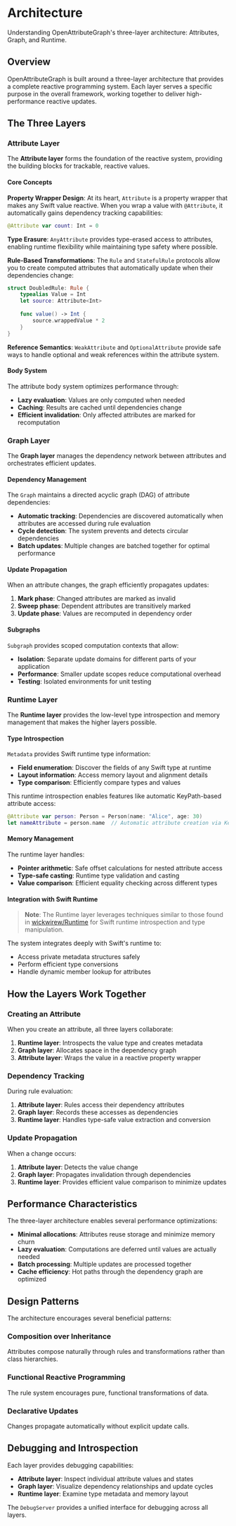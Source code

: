 # Architecture

Understanding OpenAttributeGraph's three-layer architecture: Attributes, Graph, and Runtime.

## Overview

OpenAttributeGraph is built around a three-layer architecture that provides a complete reactive programming system. Each layer serves a specific purpose in the overall framework, working together to deliver high-performance reactive updates.

## The Three Layers

### Attribute Layer

The **Attribute layer** forms the foundation of the reactive system, providing the building blocks for trackable, reactive values.

#### Core Concepts

**Property Wrapper Design**: At its heart, ``Attribute`` is a property wrapper that makes any Swift value reactive. When you wrap a value with `@Attribute`, it automatically gains dependency tracking capabilities:

```swift
@Attribute var count: Int = 0
```

**Type Erasure**: ``AnyAttribute`` provides type-erased access to attributes, enabling runtime flexibility while maintaining type safety where possible.

**Rule-Based Transformations**: The ``Rule`` and ``StatefulRule`` protocols allow you to create computed attributes that automatically update when their dependencies change:

```swift
struct DoubledRule: Rule {
    typealias Value = Int
    let source: Attribute<Int>
    
    func value() -> Int {
        source.wrappedValue * 2
    }
}
```

**Reference Semantics**: ``WeakAttribute`` and ``OptionalAttribute`` provide safe ways to handle optional and weak references within the attribute system.

#### Body System

The attribute body system optimizes performance through:
- **Lazy evaluation**: Values are only computed when needed
- **Caching**: Results are cached until dependencies change
- **Efficient invalidation**: Only affected attributes are marked for recomputation

### Graph Layer

The **Graph layer** manages the dependency network between attributes and orchestrates efficient updates.

#### Dependency Management

The ``Graph`` maintains a directed acyclic graph (DAG) of attribute dependencies:

- **Automatic tracking**: Dependencies are discovered automatically when attributes are accessed during rule evaluation
- **Cycle detection**: The system prevents and detects circular dependencies
- **Batch updates**: Multiple changes are batched together for optimal performance

#### Update Propagation

When an attribute changes, the graph efficiently propagates updates:

1. **Mark phase**: Changed attributes are marked as invalid
2. **Sweep phase**: Dependent attributes are transitively marked
3. **Update phase**: Values are recomputed in dependency order

#### Subgraphs

``Subgraph`` provides scoped computation contexts that allow:
- **Isolation**: Separate update domains for different parts of your application
- **Performance**: Smaller update scopes reduce computational overhead
- **Testing**: Isolated environments for unit testing

### Runtime Layer

The **Runtime layer** provides the low-level type introspection and memory management that makes the higher layers possible.

#### Type Introspection

``Metadata`` provides Swift runtime type information:
- **Field enumeration**: Discover the fields of any Swift type at runtime
- **Layout information**: Access memory layout and alignment details
- **Type comparison**: Efficiently compare types and values

This runtime introspection enables features like automatic KeyPath-based attribute access:

```swift
@Attribute var person: Person = Person(name: "Alice", age: 30)
let nameAttribute = person.name  // Automatic attribute creation via KeyPath
```

#### Memory Management

The runtime layer handles:
- **Pointer arithmetic**: Safe offset calculations for nested attribute access
- **Type-safe casting**: Runtime type validation and casting
- **Value comparison**: Efficient equality checking across different types

#### Integration with Swift Runtime

> **Note**: The Runtime layer leverages techniques similar to those found in [wickwirew/Runtime](https://github.com/wickwirew/Runtime) for Swift runtime introspection and type manipulation.

The system integrates deeply with Swift's runtime to:
- Access private metadata structures safely
- Perform efficient type conversions
- Handle dynamic member lookup for attributes

## How the Layers Work Together

### Creating an Attribute

When you create an attribute, all three layers collaborate:

1. **Runtime layer**: Introspects the value type and creates metadata
2. **Graph layer**: Allocates space in the dependency graph
3. **Attribute layer**: Wraps the value in a reactive property wrapper

### Dependency Tracking

During rule evaluation:

1. **Attribute layer**: Rules access their dependency attributes
2. **Graph layer**: Records these accesses as dependencies
3. **Runtime layer**: Handles type-safe value extraction and conversion

### Update Propagation

When a change occurs:

1. **Attribute layer**: Detects the value change
2. **Graph layer**: Propagates invalidation through dependencies
3. **Runtime layer**: Provides efficient value comparison to minimize updates

## Performance Characteristics

The three-layer architecture enables several performance optimizations:

- **Minimal allocations**: Attributes reuse storage and minimize memory churn
- **Lazy evaluation**: Computations are deferred until values are actually needed
- **Batch processing**: Multiple updates are processed together
- **Cache efficiency**: Hot paths through the dependency graph are optimized

## Design Patterns

The architecture encourages several beneficial patterns:

### Composition over Inheritance
Attributes compose naturally through rules and transformations rather than class hierarchies.

### Functional Reactive Programming
The rule system encourages pure, functional transformations of data.

### Declarative Updates
Changes propagate automatically without explicit update calls.

## Debugging and Introspection

Each layer provides debugging capabilities:

- **Attribute layer**: Inspect individual attribute values and states
- **Graph layer**: Visualize dependency relationships and update cycles  
- **Runtime layer**: Examine type metadata and memory layout

The ``DebugServer`` provides a unified interface for debugging across all layers.